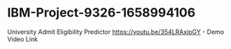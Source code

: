 # IBM-Project-9326-1658994106
University Admit Eligibility Predictor
https://youtu.be/354LRAxjpGY - Demo Video Link
